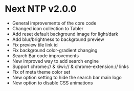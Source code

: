 
# Next NTP v2.0.0
- General improvements of the core code 
- Changed icon collection to Tabler
- Add reset default background image for light/dark
- Add blur/brightness to background preview
- Fix preview tile link id
- Fix background color-gradient changing
- Search Bar code improvements
- New improved way to add search engine
- Support chrome:// & kiwi:// & chrome-extension:// links
- Fix of meta theme color set
- New option setting to hide the search bar main logo
- New option to disable CSS animations
